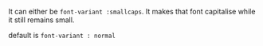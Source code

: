 It can either be `font-variant :smallcaps`. It makes that font capitalise while it still remains small.

default is `font-variant : normal`